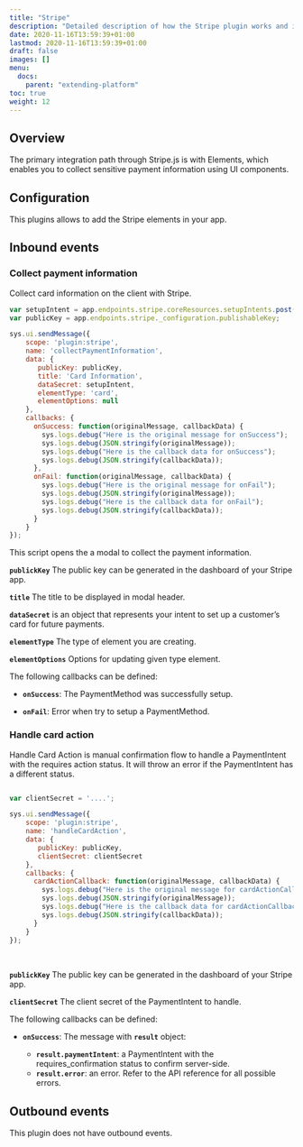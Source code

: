 ```yaml
---
title: "Stripe"
description: "Detailed description of how the Stripe plugin works and its configuration."
date: 2020-11-16T13:59:39+01:00
lastmod: 2020-11-16T13:59:39+01:00
draft: false
images: []
menu:
  docs:
    parent: "extending-platform"
toc: true
weight: 12
---
```


## **Overview**

The primary integration path through Stripe.js is with Elements, which enables you to collect sensitive payment 
information using UI components. 

## **Configuration**

This plugins allows to add the Stripe elements in your app.

## **Inbound events**

### Collect payment information

Collect card information on the client with Stripe.

```js
var setupIntent = app.endpoints.stripe.coreResources.setupIntents.post();
var publicKey = app.endpoints.stripe._configuration.publishableKey;

sys.ui.sendMessage({
    scope: 'plugin:stripe',
    name: 'collectPaymentInformation',
    data: {
       publicKey: publicKey,
       title: 'Card Information',
       dataSecret: setupIntent,
       elementType: 'card',
       elementOptions: null
    },
    callbacks: {
      onSuccess: function(originalMessage, callbackData) {
        sys.logs.debug("Here is the original message for onSuccess");
        sys.logs.debug(JSON.stringify(originalMessage));
        sys.logs.debug("Here is the callback data for onSuccess");
        sys.logs.debug(JSON.stringify(callbackData));
      },
      onFail: function(originalMessage, callbackData) {
        sys.logs.debug("Here is the original message for onFail");
        sys.logs.debug(JSON.stringify(originalMessage));
        sys.logs.debug("Here is the callback data for onFail");
        sys.logs.debug(JSON.stringify(callbackData));
      }
    }
});
```
This script opens the a modal to collect the payment information.

**`publickKey`** The public key can be generated in the dashboard of your Stripe app.

**`title`** The title to be displayed in modal header.

**`dataSecret`** is an object that represents your intent to set up a customer’s card for future payments.

**`elementType`** The type of element you are creating.

**`elementOptions`** Options for updating given type element.

The following callbacks can be defined:

- **`onSuccess`**: The PaymentMethod was successfully setup.

- **`onFail`**: Error when try to setup a PaymentMethod.


### Handle card action

Handle Card Action is manual confirmation flow to handle a PaymentIntent with the requires action status. 
It will throw an error if the PaymentIntent has a different status.

```js

var clientSecret = '....';

sys.ui.sendMessage({
    scope: 'plugin:stripe',
    name: 'handleCardAction',
    data: {
       publicKey: publicKey,
       clientSecret: clientSecret
    },
    callbacks: {
      cardActionCallback: function(originalMessage, callbackData) {
        sys.logs.debug("Here is the original message for cardActionCallback");
        sys.logs.debug(JSON.stringify(originalMessage));
        sys.logs.debug("Here is the callback data for cardActionCallback");
        sys.logs.debug(JSON.stringify(callbackData));
      }
    }
});
```
<br>


**`publickKey`** The public key can be generated in the dashboard of your Stripe app.

**`clientSecret`** The client secret of the PaymentIntent to handle.

The following callbacks can be defined:

- **`onSuccess`**: The message with **`result`** object:

    - **`result.paymentIntent`**: a PaymentIntent with the requires_confirmation status to confirm server-side.
    - **`result.error`**: an error. Refer to the API reference for all possible errors.

## **Outbound events**

This plugin does not have outbound events.
